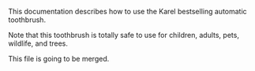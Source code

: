 

This documentation describes how to use the Karel bestselling automatic toothbrush.


Note that this toothbrush is totally safe to use for children, adults, pets, wildlife, and trees.



This file is going to be merged.
